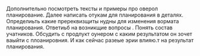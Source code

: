 Дополнительно посмотреть тексты и примеры про оверол планирование. Далее написать отукам для планирования в деталях. 
Определиьть какие пререквизщиты нудны для изменения вормата планирования.
Ответиьб на возникщие вопросы . Понять состав учатников. Обсудить с продлукт оунером с каким результатом он зочет ваыйти с плоанировния. И как сейчас разеые эрии влияю.т на результат планирования. 